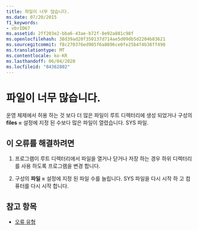 ```yaml
---
title: 파일이 너무 많습니다.
ms.date: 07/20/2015
f1_keywords:
- vbrID67
ms.assetid: 2ff203e2-bba6-43ae-b72f-8e92a881c98f
ms.openlocfilehash: 38d39ad20f350137d714ae5d09db5d2204b83621
ms.sourcegitcommit: f8c270376ed905f6a8896ce0fe25b4f4b38ff498
ms.translationtype: MT
ms.contentlocale: ko-KR
ms.lasthandoff: 06/04/2020
ms.locfileid: "84362802"
---
```

# <a name="too-many-files"></a>파일이 너무 많습니다.
운영 체제에서 허용 하는 것 보다 더 많은 파일이 루트 디렉터리에 생성 되었거나 구성의 **files =** 설정에 지정 된 수보다 많은 파일이 열렸습니다. SYS 파일.  
  
## <a name="to-correct-this-error"></a>이 오류를 해결하려면  
  
1. 프로그램이 루트 디렉터리에서 파일을 열거나 닫거나 저장 하는 경우 하위 디렉터리를 사용 하도록 프로그램을 변경 합니다.  
  
2. 구성의 **파일 =** 설정에 지정 된 파일 수를 늘립니다. SYS 파일을 다시 시작 하 고 컴퓨터를 다시 시작 합니다.  
  
## <a name="see-also"></a>참고 항목

- [오류 유형](../../programming-guide/language-features/error-types.md)
